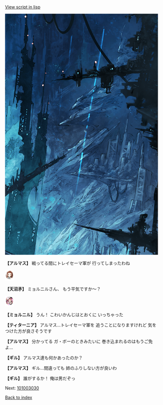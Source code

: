 [View script in lisp](../scripts/101003023.txt)

![underground_world_1.png](../images/backgrounds/underground_world_1.png)

**【アルマス】**
戦ってる間にトレイセーマ軍が
行ってしまったわね

<img src="../images/units/3300411.png" alt="3300411.png" height="34"/>

**【天沼矛】**
ミョルニルさん、
もう平気ですか～？

<img src="../images/units/3200111.png" alt="3200111.png" height="34"/>

**【ミョルニル】**
うん！
こわいかんじはとおくに
いっちゃった

**【ティターニア】**
アルマス…トレイセーマ軍を
追うことになりますけれど
気をつけた方が良さそうです

**【アルマス】**
分かってる
ガ・ボーのときみたいに
巻き込まれるのはもうご免よ…

**【ギル】**
アルマス達も何かあったのか？

**【アルマス】**
ギル…間違っても
姉のふりしない方が良いわ

**【ギル】**
誰がするか！
俺は男だぞっ

Next: [101003030](101003030.md)

[Back to index](index.md)
